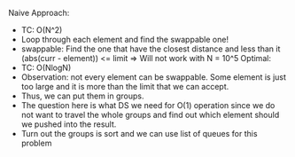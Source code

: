 Naive Approach:
- TC: O(N^2)
- Loop through each element and find the swappable one!
- swappable: Find the one that have the closest distance and less than it (abs(curr - element)) <= limit
=> Will not work with N = 10^5
Optimal:
- TC: O(NlogN)
- Observation: not every element can be swappable. Some element is just too large and it is more than the limit that we can accept.
- Thus, we can put them in groups.
- The question here is what DS we need for O(1) operation since we do not want to travel the whole groups and find out which element should we pushed into the result.
- Turn out the groups is sort and we can use list of queues for this problem

